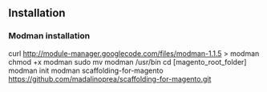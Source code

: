 ## Installation

### Modman installation

curl http://module-manager.googlecode.com/files/modman-1.1.5 > modman
chmod +x modman
sudo mv modman /usr/bin
cd [magento_root_folder]
modman init
modman scaffolding-for-magento https://github.com/madalinoprea/scaffolding-for-magento.git

